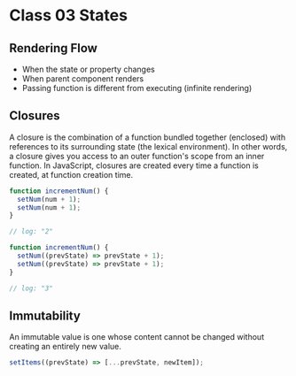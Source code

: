 # Class 03 States

## Rendering Flow

- When the state or property changes
- When parent component renders
- Passing function is different from executing (infinite rendering)

## Closures

A closure is the combination of a function bundled together (enclosed) with references to its surrounding state (the lexical environment). In other words, a closure gives you access to an outer function's scope from an inner function. In JavaScript, closures are created every time a function is created, at function creation time.

```js
function incrementNum() {
  setNum(num + 1);
  setNum(num + 1);
}

// log: "2"

function incrementNum() {
  setNum((prevState) => prevState + 1);
  setNum((prevState) => prevState + 1);
}

// log: "3"
```

## Immutability

An immutable value is one whose content cannot be changed without creating an entirely new value.

```js
setItems((prevState) => [...prevState, newItem]);
```